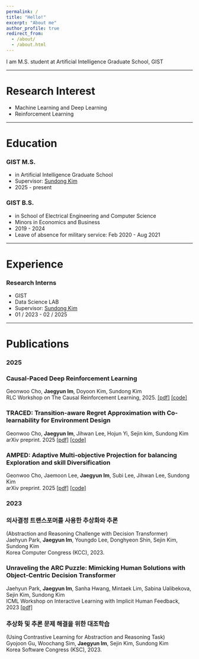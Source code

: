 ```yaml
---
permalink: /
title: "Hello!"
excerpt: "About me"
author_profile: true
redirect_from: 
  - /about/
  - /about.html
---
```


I am M.S. student at Artificial Intelligence Graduate School, GIST

---

Research Interest
=====
* Machine Learning and Deep Learning
* Reinforcement Learning
  
 ---

Education
======
### GIST M.S.
* in Artificial Intelligence Graduate School
* Supervisor: [Sundong Kim](http://sundong.kim)
* 2025 - present

### GIST B.S.
* in School of Electrical Engineering and Computer Science
* Minors in Economics and Business
* 2019 - 2024
* Leave of absence for military service: Feb 2020 - Aug 2021

---

Experience
======
### Research Interns
* GIST
* Data Science LAB
* Supervisor: [Sundong Kim](http://sundong.kim)
* 01 / 2023 - 02 / 2025

---

Publications
======

### 2025

### Causal-Paced Deep Reinforcement Learning
Geonwoo Cho, **Jaegyun Im**, Doyoon Kim, Sundong Kim \
RLC Workshop on The Causal Reinforcement Learning, 2025. 
[[pdf]](https://arxiv.org/abs/2507.02910)
[[code]](https://github.com/Cho-Geonwoo/CP-DRL)

### TRACED: Transition-aware Regret Approximation with Co-learnability for Environment Design
Geonwoo Cho, **Jaegyun Im**, Jihwan Lee, Hojun Yi, Sejin kim, Sundong Kim \
arXiv preprint. 2025 
[[pdf]](https://arxiv.org/abs/2506.19997)
[[code]](https://github.com/Cho-Geonwoo/TRACED)

### AMPED: Adaptive Multi-objective Projection for balancing Exploration and skill Diversification
Geonwoo Cho, Jaemoon Lee, **Jaegyun Im**, Subi Lee, Jihwan Lee, Sundong Kim \
arXiv preprint. 2025 
[[pdf]](https://arxiv.org/abs/2506.05980)
[[code]](https://github.com/Cho-Geonwoo/amped)

### 2023

### 의사결정 트랜스포머를 사용한 추상화와 추론
(Abstraction and Reasoning Challenge with Decision Transformer) \
Jaehyun Park, **Jaegyun Im**, Youngdo Lee, Donghyeon Shin, Sejin Kim, Sundong Kim \
Korea Computer Congress (KCC), 2023.
  
### Unraveling the ARC Puzzle: Mimicking Human Solutions with Object-Centric Decision Transformer
Jaehyun Park, **Jaegyun Im**, Sanha Hwang, Mintaek Lim, Sabina Ualibekova, Sejin Kim, Sundong Kim \
ICML Workshop on Interactive Learning with Implicit Human Feedback, 2023 
[[pdf]](https://arxiv.org/abs/2306.08204)

### 추상화 및 추론 문제 해결을 위한 대조학습
(Using Contrastive Learning for Abstraction and Reasoning Task) \
Gyojoon Gu, Woochang Sim, **Jaegyun Im**, Sejin Kim, Sundong Kim \
Korea Software Congress (KSC), 2023.


